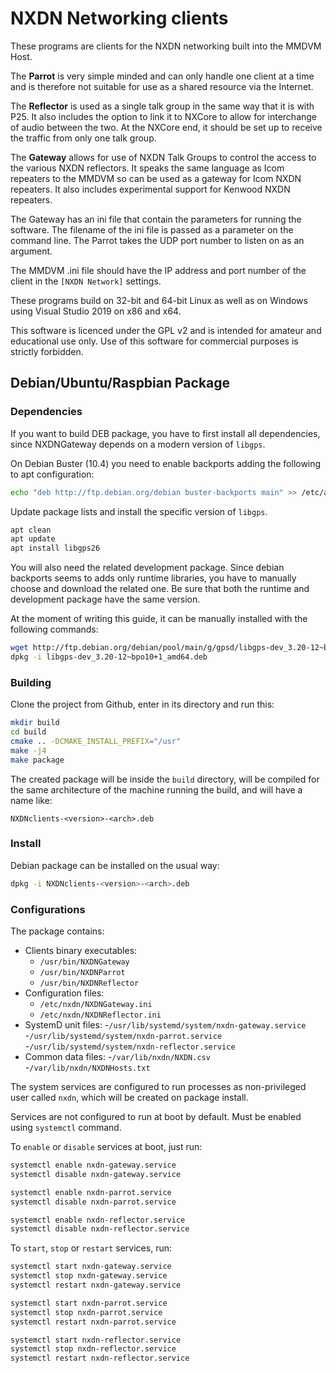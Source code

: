 # NXDN Networking clients

These programs are clients for the NXDN networking built into the MMDVM Host.

The **Parrot** is very simple minded and can only handle one client at a time and
is therefore not suitable for use as a shared resource via the Internet.

The **Reflector** is used as a single talk group in the same way that it is with
P25. It also includes the option to link it to NXCore to allow for interchange
of audio between the two. At the NXCore end, it should be set up to receive the
traffic from only one talk group.

The **Gateway** allows for use of NXDN Talk Groups to control the access to the
various NXDN reflectors. It speaks the same language as Icom repeaters to the
MMDVM so can be used as a gateway for Icom NXDN repeaters. It also
includes experimental support for Kenwood NXDN repeaters.

The Gateway has an ini file that contain the parameters for running the
software. The filename of the ini file is passed as a parameter on the command
line. The Parrot takes the UDP port number to listen on as an argument.

The MMDVM .ini file should have the IP address and port number of the client in
the `[NXDN Network]` settings.

These programs build on 32-bit and 64-bit Linux as well as on Windows using
Visual Studio 2019 on x86 and x64.

This software is licenced under the GPL v2 and is intended for amateur and
educational use only. Use of this software for commercial purposes is strictly
forbidden.

## Debian/Ubuntu/Raspbian Package

### Dependencies

If you want to build DEB package, you have to first install all dependencies,
since NXDNGateway depends on a modern version of `libgps`.

On Debian Buster (10.4) you need to enable backports adding the following to
apt configuration:

```bash
echo "deb http://ftp.debian.org/debian buster-backports main" >> /etc/apt/sources.list
```

Update package lists and install the specific version of `libgps`.

```bash
apt clean
apt update
apt install libgps26
```

You will also need the related development package. Since debian backports seems
to adds only runtime libraries, you have to manually choose and download the related
one. Be sure that both the runtime and development package have the same version.

At the moment of writing this guide, it can be manually installed with the following
commands:

```bash
wget http://ftp.debian.org/debian/pool/main/g/gpsd/libgps-dev_3.20-12~bpo10+1_amd64.deb
dpkg -i libgps-dev_3.20-12~bpo10+1_amd64.deb
```

### Building

Clone the project from Github, enter in its directory and run this:

```bash
mkdir build
cd build
cmake .. -DCMAKE_INSTALL_PREFIX="/usr"
make -j4
make package
```

The created package will be inside the `build` directory, will be compiled for the same
architecture of the machine running the build, and will have a name like:

`NXDNclients-<version>-<arch>.deb`

### Install

Debian package can be installed on the usual way:

```bash
dpkg -i NXDNclients-<version>-<arch>.deb
```

### Configurations

The package contains:

- Clients binary executables:
    - `/usr/bin/NXDNGateway`
    - `/usr/bin/NXDNParrot`
    - `/usr/bin/NXDNReflector`
- Configuration files:
    - `/etc/nxdn/NXDNGateway.ini`
    - `/etc/nxdn/NXDNReflector.ini`
- SystemD unit files:
    -`/usr/lib/systemd/system/nxdn-gateway.service`
    -`/usr/lib/systemd/system/nxdn-parrot.service`
    -`/usr/lib/systemd/system/nxdn-reflector.service`
- Common data files:
    -`/var/lib/nxdn/NXDN.csv`
    -`/var/lib/nxdn/NXDNHosts.txt`

The system services are configured to run processes as non-privileged user called `nxdn`, which will be created on package install.

Services are not configured to run at boot by default. Must be enabled using `systemctl` command.

To `enable` or `disable` services at boot, just run:

```bash
systemctl enable nxdn-gateway.service
systemctl disable nxdn-gateway.service

systemctl enable nxdn-parrot.service
systemctl disable nxdn-parrot.service

systemctl enable nxdn-reflector.service
systemctl disable nxdn-reflector.service
```

To `start`, `stop` or `restart` services, run:

```bash
systemctl start nxdn-gateway.service
systemctl stop nxdn-gateway.service
systemctl restart nxdn-gateway.service

systemctl start nxdn-parrot.service
systemctl stop nxdn-parrot.service
systemctl restart nxdn-parrot.service

systemctl start nxdn-reflector.service
systemctl stop nxdn-reflector.service
systemctl restart nxdn-reflector.service
```
